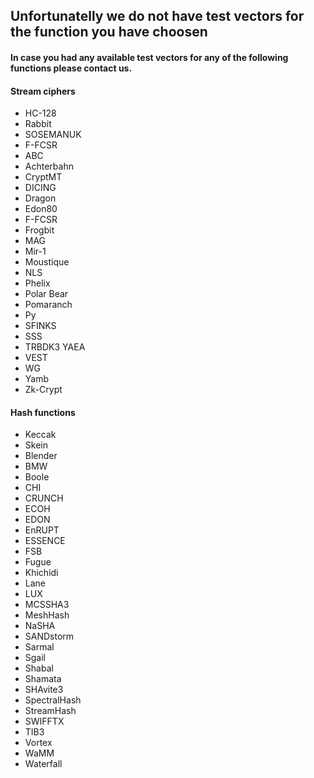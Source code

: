 Unfortunatelly we do not have test vectors for the function you have choosen
----------------------------------------------------------------------------
#### In case you had any available test vectors for any of the following functions please contact us.

#### Stream ciphers
- HC-128
- Rabbit
- SOSEMANUK
- F-FCSR
- ABC
- Achterbahn
- CryptMT
- DICING
- Dragon
- Edon80
- F-FCSR
- Frogbit
- MAG
- Mir-1
- Moustique
- NLS
- Phelix
- Polar Bear
- Pomaranch
- Py
- SFINKS
- SSS
- TRBDK3 YAEA
- VEST
- WG
- Yamb
- Zk-Crypt

#### Hash functions
- Keccak
- Skein
- Blender
- BMW
- Boole
- CHI
- CRUNCH
- ECOH
- EDON
- EnRUPT
- ESSENCE
- FSB
- Fugue
- Khichidi
- Lane
- LUX
- MCSSHA3
- MeshHash
- NaSHA
- SANDstorm
- Sarmal
- Sgail
- Shabal
- Shamata
- SHAvite3
- SpectralHash
- StreamHash
- SWIFFTX
- TIB3
- Vortex
- WaMM
- Waterfall